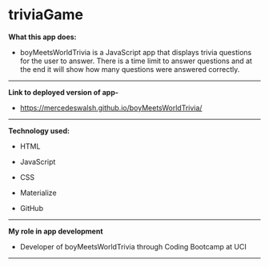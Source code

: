 # triviaGame

**What this app does:**

- boyMeetsWorldTrivia is a JavaScript app that displays trivia questions for the user to answer. There is a time limit to answer questions and at the end it will show how many questions were answered correctly.

---

**Link to deployed version of app-**

- https://mercedeswalsh.github.io/boyMeetsWorldTrivia/

---

**Technology used:**

- HTML

- JavaScript

- CSS

- Materialize

- GitHub

---

**My role in app development**

- Developer of boyMeetsWorldTrivia through Coding Bootcamp at UCI

---

